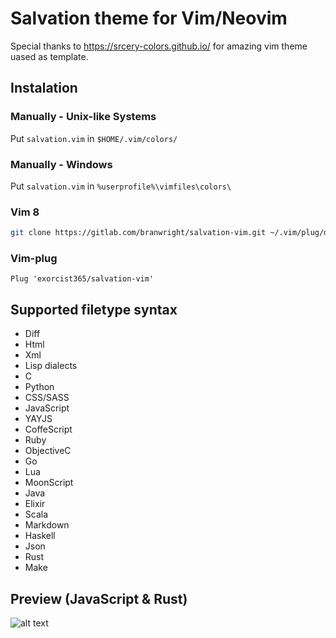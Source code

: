 # Salvation theme for Vim/Neovim

Special thanks to https://srcery-colors.github.io/ for amazing vim theme uased as template.

## Instalation

### Manually - Unix-like Systems
Put `salvation.vim` in `$HOME/.vim/colors/`

### Manually - Windows
Put `salvation.vim` in `%userprofile%\vimfiles\colors\`

### Vim 8
```sh
git clone https://gitlab.com/branwright/salvation-vim.git ~/.vim/plug/default/opt
```

### Vim-plug
```vim
Plug 'exorcist365/salvation-vim'
```

## Supported filetype syntax
- Diff
- Html
- Xml
- Lisp dialects
- C
- Python
- CSS/SASS
- JavaScript
- YAYJS
- CoffeScript
- Ruby
- ObjectiveC
- Go
- Lua
- MoonScript
- Java
- Elixir
- Scala
- Markdown
- Haskell
- Json
- Rust
- Make

## Preview (JavaScript & Rust)
![alt text](preview/preview.png "JavaScript & Rust")
